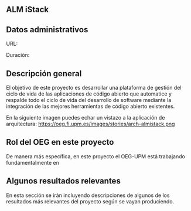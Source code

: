 ## ALM iStack

## Datos administrativos
URL:

Duración: 



## Descripción general

El objetivo de este proyecto es desarrollar una plataforma de gestión del ciclo de vida de las aplicaciones de código abierto que automatice y respalde todo el ciclo de vida del desarrollo de software mediante la integración de las mejores herramientas de código abierto existentes.

En la siguiente imagen puedes echar un vistazo a la aplicación de arquitectura: https://oeg.fi.upm.es/images/stories/arch-almistack.png



## Rol del OEG en este proyecto

De manera más específica, en este proyecto el OEG-UPM está trabajando fundamentalmente en 

## Algunos resultados relevantes
En esta sección se irán incluyendo descripciones de algunos de los resultados más relevantes del proyecto según se vayan produciendo.